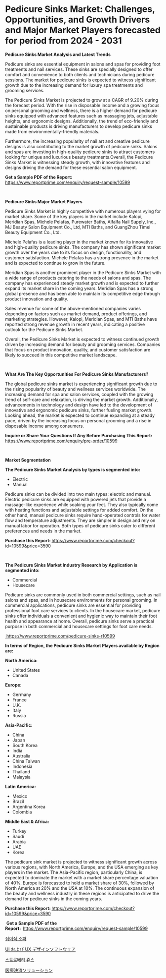 <p><h1>Pedicure Sinks Market: Challenges, Opportunities, and Growth Drivers and Major Market Players forecasted for period from 2024 - 2031</h1></p><p><strong>Pedicure Sinks Market Analysis and Latest Trends</strong></p>
<p><p>Pedicure sinks are essential equipment in salons and spas for providing foot treatments and nail services. These sinks are specially designed to offer comfort and convenience to both clients and technicians during pedicure sessions. The market for pedicure sinks is expected to witness significant growth due to the increasing demand for luxury spa treatments and grooming services.</p><p>The Pedicure Sinks Market is projected to grow at a CAGR of 9.20% during the forecast period. With the rise in disposable income and a growing focus on personal grooming and wellness, there is a higher demand for pedicure sinks equipped with advanced features such as massaging jets, adjustable heights, and ergonomic designs. Additionally, the trend of eco-friendly and sustainable products is driving manufacturers to develop pedicure sinks made from environmentally-friendly materials.</p><p>Furthermore, the increasing popularity of nail art and creative pedicure designs is also contributing to the market growth of pedicure sinks. Salons and spas are investing in high-quality pedicure sinks to attract customers looking for unique and luxurious beauty treatments.Overall, the Pedicure Sinks Market is witnessing steady growth, with innovative features and designs driving the demand for these essential salon equipment.</p></p>
<p><strong>Get a Sample PDF of the Report:&nbsp;</strong> <a href="https://www.reportprime.com/enquiry/request-sample/10599">https://www.reportprime.com/enquiry/request-sample/10599</a></p>
<p>&nbsp;</p>
<p><strong>Pedicure Sinks Major Market Players</strong></p>
<p><p>Pedicure Sinks Market is highly competitive with numerous players vying for market share. Some of the key players in the market include Kalopi, Meridian Spas, Michele Pelafas, Purewater Baths, Alfalfa Nail Supply, Inc., MJ Beauty Salon Equipment Co., Ltd, MTI Baths, and GuangZhou Timei Beauty Equipment Co., Ltd. </p><p>Michele Pelafas is a leading player in the market known for its innovative and high-quality pedicure sinks. The company has shown significant market growth over the years due to its focus on design, functionality, and customer satisfaction. Michele Pelafas has a strong presence in the market and is expected to continue to grow in the future.</p><p>Meridian Spas is another prominent player in the Pedicure Sinks Market with a wide range of products catering to the needs of salons and spas. The company has experienced steady market growth and is expected to further expand its market share in the coming years. Meridian Spas has a strong global presence and has been able to maintain its competitive edge through product innovation and quality.</p><p>Sales revenue for some of the above-mentioned companies varies depending on factors such as market demand, product offerings, and marketing strategies. However, Kalopi, Meridian Spas, and MTI Baths have reported strong revenue growth in recent years, indicating a positive outlook for the Pedicure Sinks Market. </p><p>Overall, the Pedicure Sinks Market is expected to witness continued growth driven by increasing demand for beauty and grooming services. Companies that focus on product innovation, quality, and customer satisfaction are likely to succeed in this competitive market landscape.</p></p>
<p>&nbsp;</p>
<p><strong>What Are The Key Opportunities For Pedicure Sinks Manufacturers?</strong></p>
<p><p>The global pedicure sinks market is experiencing significant growth due to the rising popularity of beauty and wellness services worldwide. The increasing demand for spa and salon services, coupled with the growing trend of self-care and relaxation, is driving the market growth. Additionally, advancements in technology and design have led to the development of innovative and ergonomic pedicure sinks, further fueling market growth. Looking ahead, the market is expected to continue expanding at a steady pace, driven by the increasing focus on personal grooming and a rise in disposable income among consumers.</p></p>
<p><strong>Inquire or Share Your Questions If Any Before Purchasing This Report:</strong> <a href="https://www.reportprime.com/enquiry/pre-order/10599">https://www.reportprime.com/enquiry/pre-order/10599</a></p>
<p>&nbsp;</p>
<p><strong>Market Segmentation</strong></p>
<p><strong>The Pedicure Sinks Market Analysis by types is segmented into:</strong></p>
<p><ul><li>Electric</li><li>Manual</li></ul></p>
<p><p>Pedicure sinks can be divided into two main types: electric and manual. Electric pedicure sinks are equipped with powered jets that provide a massage-like experience while soaking your feet. They also typically come with heating functions and adjustable settings for added comfort. On the other hand, manual pedicure sinks require hand-operated controls for water flow and temperature adjustments. They are simpler in design and rely on manual labor for operation. Both types of pedicure sinks cater to different preferences and needs in the market.</p></p>
<p><strong>Purchase this Report:&nbsp;</strong><a href="https://www.reportprime.com/checkout?id=10599&price=3590">https://www.reportprime.com/checkout?id=10599&price=3590</a></p>
<p>&nbsp;</p>
<p><strong>The Pedicure Sinks Market Industry Research by Application is segmented into:</strong></p>
<p><ul><li>Commercial</li><li>Housecare</li></ul></p>
<p><p>Pedicure sinks are commonly used in both commercial settings, such as nail salons and spas, and in housecare environments for personal grooming. In commercial applications, pedicure sinks are essential for providing professional foot care services to clients. In the housecare market, pedicure sinks offer individuals a convenient and hygienic way to maintain their foot health and appearance at home. Overall, pedicure sinks serve a practical purpose in both commercial and housecare settings for foot care needs.</p></p>
<p><a href="https://www.reportprime.com/pedicure-sinks-r10599">&nbsp;https://www.reportprime.com/pedicure-sinks-r10599</a></p>
<p><strong>In terms of Region, the Pedicure Sinks Market Players available by Region are:</strong></p>
<p>
    <p> <strong> North America: </strong>
        <ul>
            <li>United States</li>
            <li>Canada</li>
        </ul>
        </p> 
    <p> <strong> Europe: </strong>
        <ul>
            <li>Germany</li>
            <li>France</li>
            <li>U.K.</li>
            <li>Italy</li>
            <li>Russia</li>
        </ul>
        </p> 
    <p> <strong> Asia-Pacific: </strong>
        <ul>
            <li>China</li>
            <li>Japan</li>
            <li>South Korea</li>
            <li>India</li>
            <li>Australia</li>
            <li>China Taiwan</li>
            <li>Indonesia</li>
            <li>Thailand</li>
            <li>Malaysia</li>
        </ul>
        </p> 
    <p> <strong> Latin America: </strong>
        <ul>
            <li>Mexico</li>
            <li>Brazil</li>
            <li>Argentina Korea</li>
            <li>Colombia</li>
        </ul>
        </p> 
    <p> <strong> Middle East & Africa: </strong>
        <ul>
            <li>Turkey</li>
            <li>Saudi</li>
            <li>Arabia</li>
            <li>UAE</li>
            <li>Korea</li>
        </ul>
    </p>
    </p>
<p><p>The pedicure sink market is projected to witness significant growth across various regions, with North America, Europe, and the USA emerging as key players in the market. The Asia-Pacific region, particularly China, is expected to dominate the market with a market share percentage valuation of 40%. Europe is forecasted to hold a market share of 30%, followed by North America at 20% and the USA at 10%. The continuous expansion of the beauty and wellness industry in these regions is anticipated to drive the demand for pedicure sinks in the coming years.</p></p>
<p><strong>Purchase this Report: </strong><a href="https://www.reportprime.com/checkout?id=10599&price=3590">https://www.reportprime.com/checkout?id=10599&price=3590</a></p>
<p>&nbsp;<strong>Get a Sample PDF of the Report:&nbsp;&nbsp;</strong><a href="https://www.reportprime.com/enquiry/request-sample/10599">https://www.reportprime.com/enquiry/request-sample/10599</a></p>
<p><strong></strong></p>
<p><p><a href="https://medium.com/@drewbarton1911/%EB%8B%A4%EC%9D%8C-%EB%AC%B8%EC%9E%A5%EC%9D%84-%ED%95%9C%EA%B5%AD%EC%96%B4%EB%A1%9C-%EB%B2%88%EC%97%AD%ED%95%98%EC%8B%AD%EC%8B%9C%EC%98%A4-%EC%A0%91%EC%9D%B4%EC%8B%9D-%EC%86%8C%ED%8C%8C-%EC%8B%9C%EC%9E%A5-%EC%9D%B8%EC%82%AC%EC%9D%B4%ED%8A%B8-%EC%8B%9C%EC%9E%A5-%EB%8F%99%ED%96%A5-%EC%84%B1%EC%9E%A5-2024%EB%85%84%EB%B6%80%ED%84%B0-2031%EB%85%84%EA%B9%8C%EC%A7%80-%EC%98%88%EC%B8%A1%EB%90%9C-%EA%B2%83-44ab0ecf4dfa">접이식 소파</a></p><p><a href="https://medium.com/@ferneconroy11/ui%E3%81%A8ux%E3%83%87%E3%82%B6%E3%82%A4%E3%83%B3%E3%82%BD%E3%83%95%E3%83%88%E3%82%A6%E3%82%A7%E3%82%A2%E5%B8%82%E5%A0%B4-%E5%B8%82%E5%A0%B4%E3%82%B7%E3%82%A7%E3%82%A2-%E5%B8%82%E5%A0%B4%E5%8B%95%E5%90%91-%E3%81%9D%E3%81%97%E3%81%A6%E5%B0%86%E6%9D%A5%E3%81%AE%E6%88%90%E9%95%B7%E3%82%92%E6%8E%A2%E3%82%8B-b5f249110962">UI および UX デザインソフトウェア</a></p><p><a href="https://medium.com/@loycekreiger/%EB%94%B8%EA%B8%B0-%EC%A3%BC%EC%8A%A4-%EC%8B%9C%EC%9E%A5-%EA%B7%9C%EB%AA%A8-%EC%8B%9C%EC%9E%A5-%EC%A0%84%EB%A7%9D-%EB%B0%8F-%EC%8B%9C%EC%9E%A5-%EC%98%88%EC%B8%A1-2024%EB%85%84%EB%B6%80%ED%84%B0-2031%EB%85%84%EA%B9%8C%EC%A7%80-094b8773ba2f">스트로베리 쥬스</a></p><p><a href="https://medium.com/@kaiyaahoney54645/%E5%8C%BB%E7%99%82%E6%94%AF%E6%89%95%E3%81%84%E3%82%BD%E3%83%AA%E3%83%A5%E3%83%BC%E3%82%B7%E3%83%A7%E3%83%B3%E5%B8%82%E5%A0%B4%E3%81%AF%E5%B8%82%E5%A0%B4%E3%82%B7%E3%82%A7%E3%82%A2-%E3%82%B5%E3%82%A4%E3%82%BA-2031%E5%B9%B4%E3%81%BE%E3%81%A7%E3%81%AE%E4%BA%88%E6%B8%AC%E3%81%AB%E7%84%A6%E7%82%B9%E3%82%92%E5%BD%93%E3%81%A6%E3%81%A6%E3%81%84%E3%81%BE%E3%81%99-bef640d3ea87">医療決済ソリューション</a></p></p>